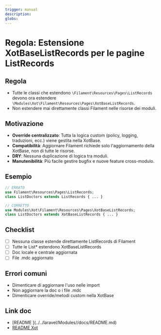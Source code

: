 ```yaml
---
trigger: manual
description:
globs:
---
```

# Regola: Estensione XotBaseListRecords per le pagine ListRecords

## Regola
- Tutte le classi che estendono `\Filament\Resources\Pages\ListRecords` devono ora estendere `\Modules\Xot\Filament\Resources\Pages\XotBaseListRecords`.
- Non estendere mai direttamente classi Filament nelle risorse dei moduli.

## Motivazione
- **Override centralizzato**: Tutta la logica custom (policy, logging, traduzioni, ecc.) viene gestita nella XotBase.
- **Compatibilità**: Aggiornare Filament richiede solo l'aggiornamento della XotBase, non di tutte le risorse.
- **DRY**: Nessuna duplicazione di logica tra moduli.
- **Manutenibilità**: Più facile gestire bugfix e nuove feature cross-modulo.

## Esempio
```php
// ERRATO
use Filament\Resources\Pages\ListRecords;
class ListDoctors extends ListRecords { ... }

// CORRETTO
use Modules\Xot\Filament\Resources\Pages\XotBaseListRecords;
class ListDoctors extends XotBaseListRecords { ... }
```

## Checklist
- [ ] Nessuna classe estende direttamente ListRecords di Filament
- [ ] Tutte le List* estendono XotBaseListRecords
- [ ] Doc locale e centrale aggiornata
- [ ] File .mdc aggiornato

## Errori comuni
- Dimenticare di aggiornare l'uso nelle import
- Non aggiornare la doc o i file .mdc
- Dimenticare override/metodi custom nella XotBase

## Link doc
- [README <nome progetto>](../../laravel/Modules/<nome progetto>/docs/README.md)
- [README Xot](../../laravel/Modules/Xot/docs/README.md)
